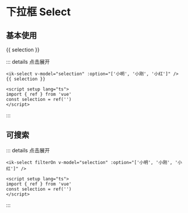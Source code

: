 # 下拉框 Select

## 基本使用

<ik-select v-model="selection" :option="['小明', '小刚', '小红']" />
{{ selection }}

<script setup lang="ts">
  import { ref } from 'vue'
  const selection = ref('')
</script>

::: details 点击展开

```vue
<ik-select v-model="selection" :option="['小明', '小刚', '小红']" />
{{ selection }}

<script setup lang="ts">
import { ref } from 'vue'
const selection = ref('')
</script>
```

:::

## 可搜索

<ik-select filterOn v-model="selection" :option="['小明', '小刚', '小红']" />

::: details 点击展开

```vue
<ik-select filterOn v-model="selection" :option="['小明', '小刚', '小红']" />

<script setup lang="ts">
import { ref } from 'vue'
const selection = ref('')
</script>
```

:::

